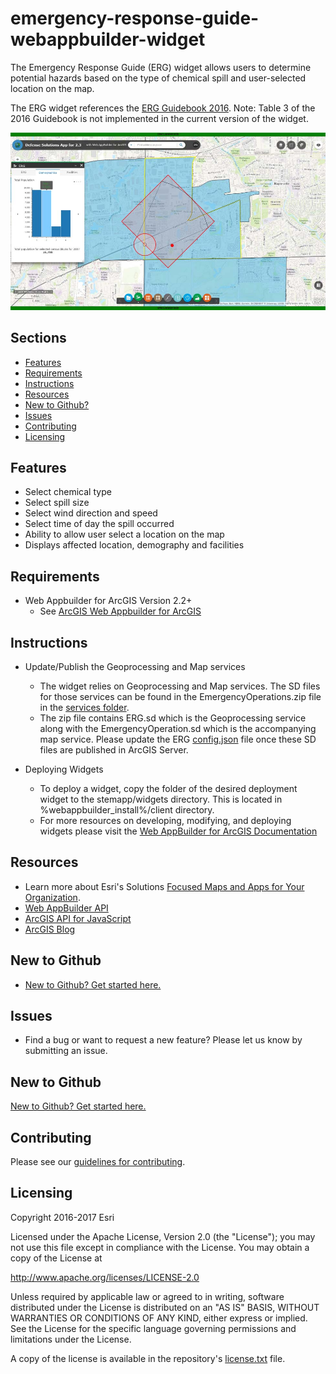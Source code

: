 # emergency-response-guide-webappbuilder-widget

The Emergency Response Guide (ERG) widget allows users to determine potential hazards based on the type of chemical spill and user-selected location on the map.

The ERG widget references the [ERG Guidebook 2016](https://www.phmsa.dot.gov/hazmat/outreach-training/erg). Note: Table 3 of the 2016 Guidebook is not implemented in the current version of the widget.

![Image of ERG Widget][ss]

## Sections

* [Features](#features)
* [Requirements](#requirements)
* [Instructions](#instructions)
* [Resources](#resources)
* [New to Github?](#new-to-github)
* [Issues](#issues)
* [Contributing](#contributing)
* [Licensing](#licensing)

## Features

* Select chemical type
* Select spill size
* Select wind direction and speed
* Select time of day the spill occurred
* Ability to allow user select a location on the map
* Displays affected location, demography and facilities

## Requirements

* Web Appbuilder for ArcGIS Version 2.2+
    * See [ArcGIS Web Appbuilder for ArcGIS](http://developers.arcgis.com/web-appbuilder/)

## Instructions

* Update/Publish the Geoprocessing and Map services
    * The widget relies on Geoprocessing and Map services. The SD files for those services can be found in the EmergencyOperations.zip file in the [services folder](./ERG/services). 
    * The zip file contains ERG.sd which is the Geoprocessing service along with the EmergencyOperation.sd which is the accompanying map service. Please update the ERG [config.json](./ERG/config.json) file once these SD files are published in ArcGIS Server.

* Deploying Widgets
    * To deploy a widget, copy the folder of the desired deployment widget to the stemapp/widgets directory. This is located in %webappbuilder_install%/client directory.
    * For more resources on developing, modifying, and deploying widgets please visit the
[Web AppBuilder for ArcGIS Documentation](https://developers.arcgis.com/web-appbuilder)

## Resources

* Learn more about Esri's Solutions [Focused Maps and Apps for Your Organization](http://solutions.arcgis.com/).
* [Web AppBuilder API](https://developers.arcgis.com/web-appbuilder/api-reference/css-framework.htm)
* [ArcGIS API for JavaScript](https://developers.arcgis.com/javascript/)
* [ArcGIS Blog](http://blogs.esri.com/esri/arcgis/)

## New to Github

* [New to Github? Get started here.](https://github.com/Esri/esri.github.com/blob/master/help/esri-getting-to-know-github.html)

## Issues

* Find a bug or want to request a new feature?  Please let us know by submitting an issue.

## New to Github

[New to Github? Get started here.](http://htmlpreview.github.com/?https://github.com/Esri/esri.github.com/blob/master/help/esri-getting-to-know-github.html)

## Contributing

Please see our [guidelines for contributing](../../CONTRIBUTING.md).

## Licensing

Copyright 2016-2017 Esri

Licensed under the Apache License, Version 2.0 (the "License");
you may not use this file except in compliance with the License.
You may obtain a copy of the License at

   http://www.apache.org/licenses/LICENSE-2.0

Unless required by applicable law or agreed to in writing, software
distributed under the License is distributed on an "AS IS" BASIS,
WITHOUT WARRANTIES OR CONDITIONS OF ANY KIND, either express or implied.
See the License for the specific language governing permissions and
limitations under the License.

A copy of the license is available in the repository's
[license.txt](license.txt) file.

[ss]: images/screenshot.jpg